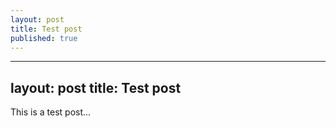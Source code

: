 ```yaml
---
layout: post
title: Test post
published: true
---
```


---
layout: post
title: Test post
---
This is a test post...
